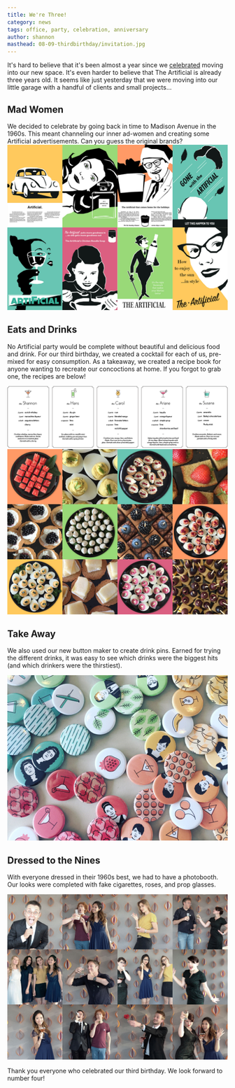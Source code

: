 ```yaml
---
title: We're Three!
category: news
tags: office, party, celebration, anniversary
author: shannon
masthead: 08-09-thirdbirthday/invitation.jpg
---
```


It's hard to believe that it's been almost a year since we [celebrated](/blog/2015/09/03/openingparty.html) moving into our new space. It's even harder to believe that The Artificial is already three years old. It seems like just yesterday that we were moving into our little garage with a handful of clients and small projects...

## Mad Women

We decided to celebrate by going back in time to Madison Avenue in the 1960s. This meant channeling our inner ad-women and creating some Artificial advertisements. Can you guess the original brands? [![Ad posters](08-09-thirdbirthday/posters.jpg)](08-09-thirdbirthday/posters.jpg)

## Eats and Drinks

No Artificial party would be complete without beautiful and delicious food and drink. For our third birthday, we created a cocktail for each of us, pre-mixed for easy consumption. As a takeaway, we created a recipe book for anyone wanting to recreate our concoctions at home. If you forgot to grab one, the recipes are below!

[![Mixology](08-09-thirdbirthday/mixology.png)](08-09-thirdbirthday/mixology.png) [![Drinks](08-09-thirdbirthday/food.jpg)](08-09-thirdbirthday/food.jpg)

## Take Away

We also used our new button maker to create drink pins. Earned for trying the different drinks, it was easy to see which drinks were the biggest hits (and which drinkers were the thirstiest).

[![Drinks](08-09-thirdbirthday/buttons.jpg)](08-09-thirdbirthday/buttons.jpg)

## Dressed to the Nines

With everyone dressed in their 1960s best, we had to have a photobooth. Our looks were completed with fake cigarettes, roses, and prop glasses.

[![Photobooth](08-09-thirdbirthday/guests.jpg)](08-09-thirdbirthday/guests.jpg)

Thank you everyone who celebrated our third birthday. We look forward to number four!
